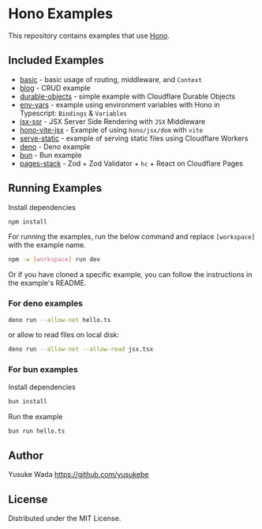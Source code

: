 # Hono Examples

This repository contains examples that use [Hono](https://hono.dev).

## Included Examples

- [basic](./basic/) - basic usage of routing, middleware, and `Context`
- [blog](./blog/) - CRUD example
- [durable-objects](./durable-objects/) - simple example with Cloudflare Durable Objects
- [env-vars](./env-vars/) - example using environment variables with Hono in Typescript: `Bindings` & `Variables`
- [jsx-ssr](./jsx-ssr/) - JSX Server Side Rendering with `JSX` Middleware
- [hono-vite-jsx](./hono-vite-jsx/) - Example of using `hono/jsx/dom` with `vite`
- [serve-static](./serve-static/) - example of serving static files using Cloudflare Workers
- [deno](./deno/) - Deno example
- [bun](./bun/) - Bun example
- [pages-stack](./pages-stack/) - Zod + Zod Validator + `hc` + React on Cloudflare Pages

## Running Examples

Install dependencies

```bash
npm install
```

For running the examples, run the below command and replace `[workspace]` with the example name.

```bash
npm -w [workspace] run dev
```

Or if you have cloned a specific example, you can follow the instructions in the example's README.

### For deno examples

```bash
deno run --allow-net hello.ts
```

or allow to read files on local disk:

```bash
deno run --allow-net --allow-read jsx.tsx
```

### For bun examples

Install dependencies

```bash
bun install
```

Run the example

```bash
bun run hello.ts
```

## Author

Yusuke Wada https://github.com/yusukebe

## License

Distributed under the MIT License.
